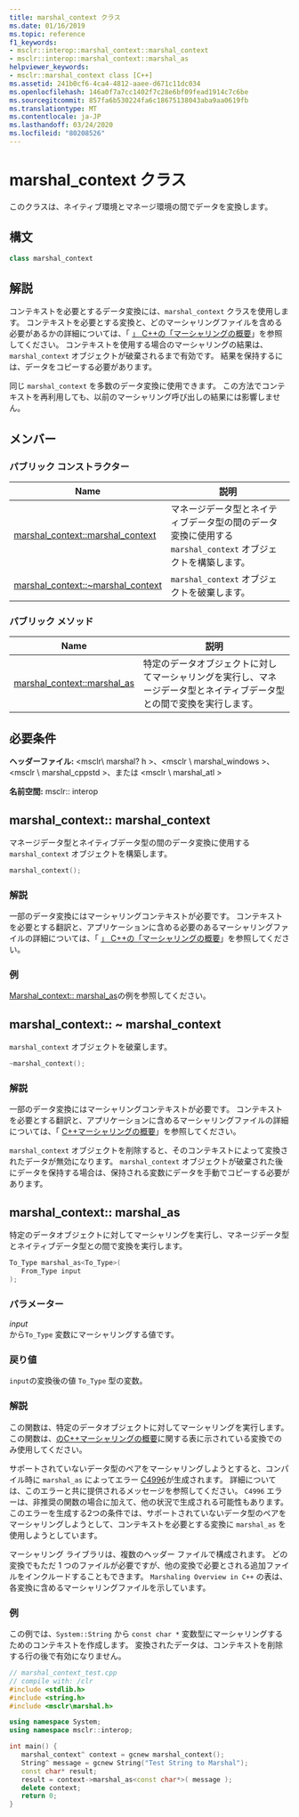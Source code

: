 ```yaml
---
title: marshal_context クラス
ms.date: 01/16/2019
ms.topic: reference
f1_keywords:
- msclr::interop::marshal_context::marshal_context
- msclr::interop::marshal_context::marshal_as
helpviewer_keywords:
- msclr::marshal_context class [C++]
ms.assetid: 241b0cf6-4ca4-4812-aaee-d671c11dc034
ms.openlocfilehash: 146a0f7a7cc1402f7c28e6bf09fead1914c7c6be
ms.sourcegitcommit: 857fa6b530224fa6c18675138043aba9aa0619fb
ms.translationtype: MT
ms.contentlocale: ja-JP
ms.lasthandoff: 03/24/2020
ms.locfileid: "80208526"
---
```

# <a name="marshal_context-class"></a>marshal_context クラス

このクラスは、ネイティブ環境とマネージ環境の間でデータを変換します。

## <a name="syntax"></a>構文

```cpp
class marshal_context
```

## <a name="remarks"></a>解説

コンテキストを必要とするデータ変換には、`marshal_context` クラスを使用します。 コンテキストを必要とする変換と、どのマーシャリングファイルを含める必要があるかの詳細については、「 [」 C++の「マーシャリングの概要](../dotnet/overview-of-marshaling-in-cpp.md)」を参照してください。 コンテキストを使用する場合のマーシャリングの結果は、`marshal_context` オブジェクトが破棄されるまで有効です。 結果を保持するには、データをコピーする必要があります。

同じ `marshal_context` を多数のデータ変換に使用できます。 この方法でコンテキストを再利用しても、以前のマーシャリング呼び出しの結果には影響しません。

## <a name="members"></a>メンバー

### <a name="public-constructors"></a>パブリック コンストラクター

|Name|説明|
|---------|-----------|
|[marshal_context::marshal_context](#marshal-context)|マネージデータ型とネイティブデータ型の間のデータ変換に使用する `marshal_context` オブジェクトを構築します。|
|[marshal_context::~marshal_context](#tilde-marshal-context)|`marshal_context` オブジェクトを破棄します。|

### <a name="public-methods"></a>パブリック メソッド

|Name|説明|
|---------|-----------|
|[marshal_context::marshal_as](#marshal-as)|特定のデータオブジェクトに対してマーシャリングを実行し、マネージデータ型とネイティブデータ型との間で変換を実行します。|

## <a name="requirements"></a>必要条件

**ヘッダーファイル:** \<msclr\ marshal? h >、\<msclr \ marshal_windows >、\<msclr \ marshal_cppstd >、または \<msclr \ marshal_atl >

**名前空間:** msclr:: interop

## <a name="marshal_contextmarshal_context"></a><a name="marshal-context"></a>marshal_context:: marshal_context

マネージデータ型とネイティブデータ型の間のデータ変換に使用する `marshal_context` オブジェクトを構築します。

```cpp
marshal_context();
```

### <a name="remarks"></a>解説

一部のデータ変換にはマーシャリングコンテキストが必要です。 コンテキストを必要とする翻訳と、アプリケーションに含める必要のあるマーシャリングファイルの詳細については、「 [」 C++の「マーシャリングの概要](../dotnet/overview-of-marshaling-in-cpp.md)」を参照してください。

### <a name="example"></a>例

[Marshal_context:: marshal_as](../dotnet/marshal-context-marshal-as.md)の例を参照してください。

## <a name="marshal_contextmarshal_context"></a><a name="tilde-marshal-context"></a>marshal_context:: ~ marshal_context

`marshal_context` オブジェクトを破棄します。

```cpp
~marshal_context();
```

### <a name="remarks"></a>解説

一部のデータ変換にはマーシャリングコンテキストが必要です。 コンテキストを必要とする翻訳と、アプリケーションに含めるマーシャリングファイルの詳細については、「 [ C++マーシャリングの概要](../dotnet/overview-of-marshaling-in-cpp.md)」を参照してください。

`marshal_context` オブジェクトを削除すると、そのコンテキストによって変換されたデータが無効になります。 `marshal_context` オブジェクトが破棄された後にデータを保持する場合は、保持される変数にデータを手動でコピーする必要があります。

## <a name="marshal_contextmarshal_as"></a><a name="marshal-as"></a>marshal_context:: marshal_as

特定のデータオブジェクトに対してマーシャリングを実行し、マネージデータ型とネイティブデータ型との間で変換を実行します。

```cpp
To_Type marshal_as<To_Type>(
   From_Type input
);
```

### <a name="parameters"></a>パラメーター

*input*<br/>
から`To_Type` 変数にマーシャリングする値です。

### <a name="return-value"></a>戻り値

`input`の変換後の値 `To_Type` 型の変数。

### <a name="remarks"></a>解説

この関数は、特定のデータオブジェクトに対してマーシャリングを実行します。 この関数は、[のC++マーシャリングの概要](../dotnet/overview-of-marshaling-in-cpp.md)に関する表に示されている変換でのみ使用してください。

サポートされていないデータ型のペアをマーシャリングしようとすると、コンパイル時に `marshal_as` によってエラー [C4996](../error-messages/compiler-warnings/compiler-warning-level-3-c4996.md)が生成されます。 詳細については、このエラーと共に提供されるメッセージを参照してください。 `C4996` エラーは、非推奨の関数の場合に加えて、他の状況で生成される可能性もあります。 このエラーを生成する2つの条件では、サポートされていないデータ型のペアをマーシャリングしようとして、コンテキストを必要とする変換に `marshal_as` を使用しようとしています。

マーシャリング ライブラリは、複数のヘッダー ファイルで構成されます。 どの変換でもただ 1 つのファイルが必要ですが、他の変換で必要とされる追加ファイルをインクルードすることもできます。 `Marshaling Overview in C++` の表は、各変換に含めるマーシャリングファイルを示しています。

### <a name="example"></a>例

この例では、`System::String` から `const char *` 変数型にマーシャリングするためのコンテキストを作成します。 変換されたデータは、コンテキストを削除する行の後で有効になりません。

```cpp
// marshal_context_test.cpp
// compile with: /clr
#include <stdlib.h>
#include <string.h>
#include <msclr\marshal.h>

using namespace System;
using namespace msclr::interop;

int main() {
   marshal_context^ context = gcnew marshal_context();
   String^ message = gcnew String("Test String to Marshal");
   const char* result;
   result = context->marshal_as<const char*>( message );
   delete context;
   return 0;
}
```
